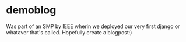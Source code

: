 # demoblog
Was part of an SMP by IEEE wherin we deployed our very first django or whataver that's called. Hopefully create a blogpost:)
